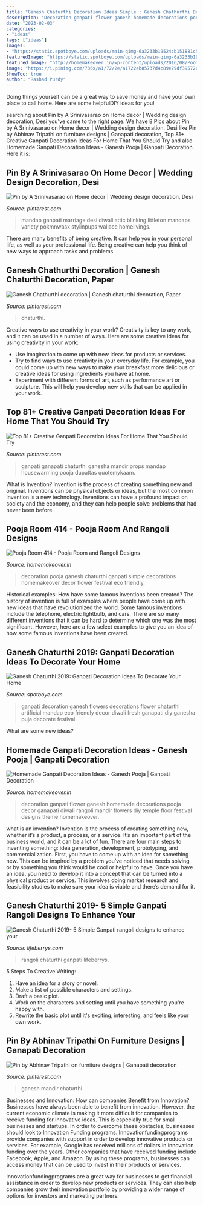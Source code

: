 ```yaml
---
title: "Ganesh Chaturthi Decoration Ideas Simple : Ganesh Chathurthi Decoration"
description: "Decoration ganpati flower ganesh homemade decorations pooja decor ganapati diwali rangoli mandir flowers diy temple floor festival designs theme homemakeover"
date: "2023-02-03"
categories:
- "ideas"
tags: ["ideas"]
images:
- "https://static.spotboye.com/uploads/main-qimg-6a3233b19524cb151881c506554fa236_2019-8-28-17-0-43_original.jpg"
featuredImage: "https://static.spotboye.com/uploads/main-qimg-6a3233b19524cb151881c506554fa236_2019-8-28-17-0-43_original.jpg"
featured_image: "http://homemakeover.in/wp-content/uploads/2016/08/Pooja-Room-473.jpg"
image: "https://i.pinimg.com/736x/a1/72/2e/a1722eb85737d4c89e29df395726209b.jpg"
ShowToc: true
author: "Rashad Purdy"
---
```



Doing things yourself can be a great way to save money and have your own place to call home. Here are some helpfulDIY ideas for you!

	

		
searching about Pin by A Srinivasarao on Home decor | Wedding design decoration, Desi you've came to the right page. We have 8 Pics about Pin by A Srinivasarao on Home decor | Wedding design decoration, Desi like Pin by Abhinav Tripathi on furniture designs | Ganapati decoration, Top 81+ Creative Ganpati Decoration Ideas For Home That You Should Try and also Homemade Ganpati Decoration Ideas - Ganesh Pooja | Ganpati Decoration. Here it is:
		
    
## Pin By A Srinivasarao On Home Decor | Wedding Design Decoration, Desi

<img loading=lazy src="https://i.pinimg.com/originals/c9/f7/2f/c9f72ff8fc82c50a5c0410c0e70b9a09.jpg" onerror="this.onerror=null;this.src='https://tse1.mm.bing.net/th?id=OIP._OU1rj82zTqWE19Wcyeh6wHaJ6&amp;pid=15.1';" alt="Pin by A Srinivasarao on Home decor | Wedding design decoration, Desi">

_Source: pinterest.com_

>mandap ganpati marriage desi diwali attic blinking littleton mandaps variety pokmnwasx stylinpups wallace homelivings. 

	

There are many benefits of being creative. It can help you in your personal life, as well as your professional life. Being creative can help you think of new ways to approach tasks and problems.

    
## Ganesh Chathurthi Decoration | Ganesh Chaturthi Decoration, Paper

<img loading=lazy src="https://i.pinimg.com/736x/8b/55/9f/8b559f5cc7997647fd7f2d797308abac.jpg" onerror="this.onerror=null;this.src='https://tse3.mm.bing.net/th?id=OIP.sufh194He6fQ3twR5EvYVQHaNC&amp;pid=15.1';" alt="Ganesh Chathurthi decoration | Ganesh chaturthi decoration, Paper">

_Source: pinterest.com_

>chaturthi. 

	

Creative ways to use creativity in your work?
Creativity is key to any work, and it can be used in a number of ways. Here are some creative ideas for using creativity in your work: 
- Use imagination to come up with new ideas for products or services.
- Try to find ways to use creativity in your everyday life. For example, you could come up with new ways to make your breakfast more delicious or creative ideas for using ingredients you have at home. 
- Experiment with different forms of art, such as performance art or sculpture. This will help you develop new skills that can be applied in your work.

    
## Top 81+ Creative Ganpati Decoration Ideas For Home That You Should Try

<img loading=lazy src="https://i.pinimg.com/736x/56/a0/16/56a016a2bcd10000e43ecbd32150ecd1.jpg" onerror="this.onerror=null;this.src='https://tse4.mm.bing.net/th?id=OIP.FK54irNqjOeZen1ql9BB-QHaJ4&amp;pid=15.1';" alt="Top 81+ Creative Ganpati Decoration Ideas For Home That You Should Try">

_Source: pinterest.com_

>ganpati ganapati chaturthi ganesha mandir props mandap housewarming pooja dupattas quotemykaam. 

	

What is Invention?
Invention is the process of creating something new and original. Inventions can be physical objects or ideas, but the most common invention is a new technology. Inventions can have a profound impact on society and the economy, and they can help people solve problems that had never been before.

    
## Pooja Room 414 - Pooja Room And Rangoli Designs

<img loading=lazy src="https://homemakeover.in/wp-content/uploads/2015/09/Pooja-Room-414.jpg" onerror="this.onerror=null;this.src='https://tse3.mm.bing.net/th?id=OIP.VeLtyKsH1p6wBwiUI_tDcgHaE8&amp;pid=15.1';" alt="Pooja Room 414 - Pooja Room and Rangoli Designs">

_Source: homemakeover.in_

>decoration pooja ganesh chaturthi ganpati simple decorations homemakeover decor flower festival eco friendly. 

	

Historical examples: How have some famous inventions been created?
The history of invention is full of examples where people have come up with new ideas that have revolutionized the world. Some famous inventions include the telephone, electric lightbulb, and cars. There are so many different inventions that it can be hard to determine which one was the most significant. However, here are a few select examples to give you an idea of how some famous inventions have been created.

    
## Ganesh Chaturthi 2019: Ganpati Decoration Ideas To Decorate Your Home

<img loading=lazy src="https://static.spotboye.com/uploads/main-qimg-6a3233b19524cb151881c506554fa236_2019-8-28-17-0-43_original.jpg" onerror="this.onerror=null;this.src='https://tse3.mm.bing.net/th?id=OIP.X9L2CLr6kLn-Zzc_0PgUrwHaFt&amp;pid=15.1';" alt="Ganesh Chaturthi 2019: Ganpati Decoration Ideas To Decorate Your Home">

_Source: spotboye.com_

>ganpati decoration ganesh flowers decorations flower chaturthi artificial mandap eco friendly decor diwali fresh ganapati diy ganesha puja decorate festival. 

	

What are some new ideas?
 

    
## Homemade Ganpati Decoration Ideas - Ganesh Pooja | Ganpati Decoration

<img loading=lazy src="http://homemakeover.in/wp-content/uploads/2016/08/Pooja-Room-473.jpg" onerror="this.onerror=null;this.src='https://tse4.mm.bing.net/th?id=OIP.PFszZherJxjSymnt0javDQHaL-&amp;pid=15.1';" alt="Homemade Ganpati Decoration Ideas - Ganesh Pooja | Ganpati Decoration">

_Source: homemakeover.in_

>decoration ganpati flower ganesh homemade decorations pooja decor ganapati diwali rangoli mandir flowers diy temple floor festival designs theme homemakeover. 

	

what is an invention?
Invention is the process of creating something new, whether it’s a product, a process, or a service. It’s an important part of the business world, and it can be a lot of fun.
There are four main steps to inventing something: idea generation, development, prototyping, and commercialization. First, you have to come up with an idea for something new. This can be inspired by a problem you’ve noticed that needs solving, or by something you think would be cool or helpful to have. Once you have an idea, you need to develop it into a concept that can be turned into a physical product or service. This involves doing market research and feasibility studies to make sure your idea is viable and there’s demand for it.

    
## Ganesh Chaturthi 2019- 5 Simple Ganpati Rangoli Designs To Enhance Your

<img loading=lazy src="https://www.lifeberrys.com/img/article/rangoli-4-1567401117-lb.jpg" onerror="this.onerror=null;this.src='https://tse1.mm.bing.net/th?id=OIP.aLqXaVmeJB9JeyEJc1xS8gHaHO&amp;pid=15.1';" alt="Ganesh Chaturthi 2019- 5 Simple Ganpati rangoli designs to enhance your">

_Source: lifeberrys.com_

>rangoli chaturthi ganpati lifeberrys. 

	

5 Steps To Creative Writing:
1. Have an idea for a story or novel.
2. Make a list of possible characters and settings.
3. Draft a basic plot.
4. Work on the characters and setting until you have something you're happy with.
5. Rewrite the basic plot until it's exciting, interesting, and feels like your own work.

    
## Pin By Abhinav Tripathi On Furniture Designs | Ganapati Decoration

<img loading=lazy src="https://i.pinimg.com/736x/a1/72/2e/a1722eb85737d4c89e29df395726209b.jpg" onerror="this.onerror=null;this.src='https://tse4.mm.bing.net/th?id=OIP.JvpbuIiA9-roUup7zNRMfwAAAA&amp;pid=15.1';" alt="Pin by Abhinav Tripathi on furniture designs | Ganapati decoration">

_Source: pinterest.com_

>ganesh mandir chaturthi. 

	

Businesses and Innovation: How can companies Benefit from Innovation?
Businesses have always been able to benefit from innovation. However, the current economic climate is making it more difficult for companies to receive funding for innovative ideas. This is especially true for small businesses and startups. In order to overcome these obstacles, businesses should look to Innovation Funding programs.
Innovationfundingprograms provide companies with support in order to develop innovative products or services. For example, Google has received millions of dollars in innovation funding over the years. Other companies that have received funding include Facebook, Apple, and Amazon. By using these programs, businesses can access money that can be used to invest in their products or services.

Innovationfundingprograms are a great way for businesses to get financial assistance in order to develop new products or services. They can also help companies grow their innovation portfolio by providing a wider range of options for investors and marketing partners.

